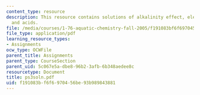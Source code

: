 ```yaml
---
content_type: resource
description: This resource contains solutions of alkalinity effect, electroneutrality
  and acids.
file: /media/courses/1-76-aquatic-chemistry-fall-2005/f191083bf6f6970456be93b989843881_ps3soln.pdf
file_type: application/pdf
learning_resource_types:
- Assignments
ocw_type: OCWFile
parent_title: Assignments
parent_type: CourseSection
parent_uid: 5c067e5a-dbe8-96b2-3afb-6b348aedee8c
resourcetype: Document
title: ps3soln.pdf
uid: f191083b-f6f6-9704-56be-93b989843881
---
```

